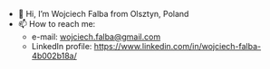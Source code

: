- 👋 Hi, I’m Wojciech Falba from Olsztyn, Poland
- 📫 How to reach me:
  - e-mail: wojciech.falba@gmail.com 
  - LinkedIn profile: https://www.linkedin.com/in/wojciech-falba-4b002b18a/

<!---
zer0cal/zer0cal is a ✨ special ✨ repository because its `README.md` (this file) appears on your GitHub profile.
You can click the Preview link to take a look at your changes.
--->
